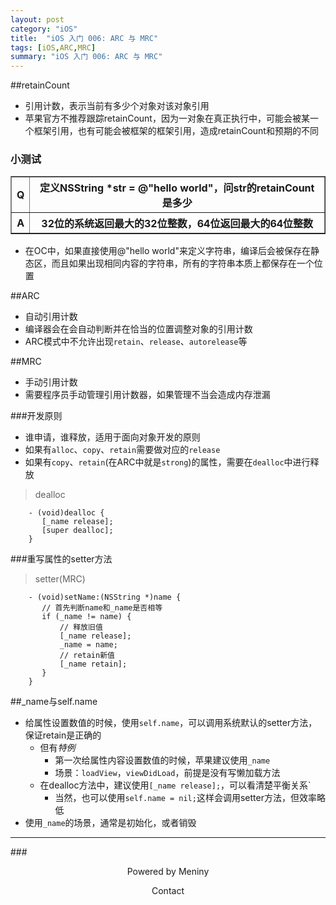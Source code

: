 ```yaml
---
layout: post
category: "iOS"
title:  "iOS 入门 006: ARC 与 MRC"
tags: [iOS,ARC,MRC]
summary: "iOS 入门 006: ARC 与 MRC"
---
```

##retainCount
* 引用计数，表示当前有多少个对象对该对象引用  
* 苹果官方不推荐跟踪retainCount，因为一对象在真正执行中，可能会被某一个框架引用，也有可能会被框架的框架引用，造成retainCount和预期的不同  

### 小测试
<table border="1" class="table table-bordered table-striped table-condensed">
<tr>
<th>Q</th>
<th>定义NSString *str = @"hello world"，问str的retainCount是多少</th>
</tr>
<tr>
<th>A</th>
<th>32位的系统返回最大的32位整数，64位返回最大的64位整数</th>
</tr>
</table>

* 在OC中，如果直接使用@"hello world"来定义字符串，编译后会被保存在静态区，而且如果出现相同内容的字符串，所有的字符串本质上都保存在一个位置  

##ARC
* 自动引用计数  
* 编译器会在会自动判断并在恰当的位置调整对象的引用计数  
* ARC模式中不允许出现`retain`、`release`、`autorelease`等  

##MRC
* 手动引用计数  
* 需要程序员手动管理引用计数器，如果管理不当会造成内存泄漏  

###开发原则
* 谁申请，谁释放，适用于面向对象开发的原则  
* 如果有`alloc`、`copy`、`retain`需要做对应的`release`  
* 如果有`copy`、`retain`(在ARC中就是`strong`)的属性，需要在`dealloc`中进行释放  

>dealloc
```
	- (void)dealloc {
	   [_name release];
	   [super dealloc];
	}
```

###重写属性的setter方法

>setter(MRC)
```
	- (void)setName:(NSString *)name {
	   // 首先判断name和_name是否相等
	   if (_name != name) {
	       // 释放旧值
	       [_name release];
	       _name = name;
	       // retain新值
	       [_name retain];
	   }
	}
```

##_name与self.name
* 给属性设置数值的时候，使用`self.name`，可以调用系统默认的setter方法，保证retain是正确的  
	* 但有*特例*  
		* 第一次给属性内容设置数值的时候，苹果建议使用`_name`  
		* 场景：`loadView`，`viewDidLoad`，前提是没有写懒加载方法  
	* 在dealloc方法中，建议使用`[_name release];`，可以看清楚平衡关系`  
		* 当然，也可以使用`self.name = nil;`这样会调用setter方法，但效率略低  
* 使用`_name`的场景，通常是初始化，或者销毁  

***
###<center>Powered by Meniny</center>
<center>Contact <Meniny@qq.com></center>

